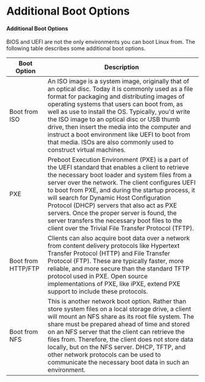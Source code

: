 # Additional Boot Options

#### Additional Boot Options

BIOS and UEFI are not the only environments you can boot Linux from. The following table describes some additional boot options.

Boot Option | Description
---------- | ----------
Boot from ISO | An ISO image is a system image, originally that of an optical disc. Today it is commonly used as a file format for packaging and distributing images of operating systems that users can boot from, as well as use to install the OS. Typically, you'd write the ISO image to an optical disc or USB thumb drive, then insert the media into the computer and instruct a boot environment like UEFI to boot from that media. ISOs are also commonly used to construct virtual machines.
PXE | Preboot Execution Environment (PXE) is a part of the UEFI standard that enables a client to retrieve the necessary boot loader and system files from a server over the network. The client configures UEFI to boot from PXE, and during the startup process, it will search for Dynamic Host Configuration Protocol (DHCP) servers that also act as PXE servers. Once the proper server is found, the server transfers the necessary boot files to the client over the Trivial File Transfer Protocol (TFTP).
Boot from HTTP/FTP | Clients can also acquire boot data over a network from content delivery protocols like Hypertext Transfer Protocol (HTTP) and File Transfer Protocol (FTP). These are typically faster, more reliable, and more secure than the standard TFTP protocol used in PXE. Open source implementations of PXE, like iPXE, extend PXE support to include these protocols.
Boot from NFS | This is another network boot option. Rather than store system files on a local storage drive, a client will mount an NFS share as its root file system. The share must be prepared ahead of time and stored on an NFS server that the client can retrieve the files from. Therefore, the client does not store data locally, but on the NFS server. DHCP, TFTP, and other network protocols can be used to communicate the necessary boot data in such an environment.